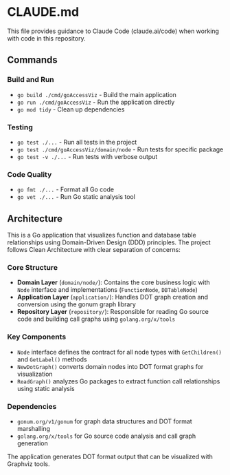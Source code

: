 # CLAUDE.md

This file provides guidance to Claude Code (claude.ai/code) when working with code in this repository.

## Commands

### Build and Run
- `go build ./cmd/goAccessViz` - Build the main application
- `go run ./cmd/goAccessViz` - Run the application directly
- `go mod tidy` - Clean up dependencies

### Testing
- `go test ./...` - Run all tests in the project
- `go test ./cmd/goAccessViz/domain/node` - Run tests for specific package
- `go test -v ./...` - Run tests with verbose output

### Code Quality
- `go fmt ./...` - Format all Go code
- `go vet ./...` - Run Go static analysis tool

## Architecture

This is a Go application that visualizes function and database table relationships using Domain-Driven Design (DDD) principles. The project follows Clean Architecture with clear separation of concerns:

### Core Structure
- **Domain Layer** (`domain/node/`): Contains the core business logic with `Node` interface and implementations (`FunctionNode`, `DBTableNode`)
- **Application Layer** (`application/`): Handles DOT graph creation and conversion using the gonum graph library
- **Repository Layer** (`repository/`): Responsible for reading Go source code and building call graphs using `golang.org/x/tools`

### Key Components
- `Node` interface defines the contract for all node types with `GetChildren()` and `GetLabel()` methods
- `NewDotGraph()` converts domain nodes into DOT format graphs for visualization
- `ReadGraph()` analyzes Go packages to extract function call relationships using static analysis

### Dependencies
- `gonum.org/v1/gonum` for graph data structures and DOT format marshalling
- `golang.org/x/tools` for Go source code analysis and call graph generation

The application generates DOT format output that can be visualized with Graphviz tools.